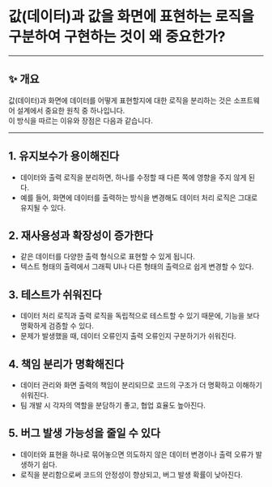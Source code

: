 # 값(데이터)과 값을 화면에 표현하는 로직을 구분하여 구현하는 것이 왜 중요한가?

---

## ✨ 개요

값(데이터)과 화면에 데이터를 어떻게 표현할지에 대한 로직을 분리하는 것은 소프트웨어 설계에서 중요한 원칙 중 하나입니다.  
이 방식을 따르는 이유와 장점은 다음과 같습니다.

---

## 1. **유지보수가 용이해진다**
- 데이터와 출력 로직을 분리하면, 하나를 수정할 때 다른 쪽에 영향을 주지 않게 된다.
- 예를 들어, 화면에 데이터를 출력하는 방식을 변경해도 데이터 처리 로직은 그대로 유지될 수 있다.

## 2. **재사용성과 확장성이 증가한다**
- 같은 데이터를 다양한 출력 형식으로 표현할 수 있게 됩니다.
- 텍스트 형태의 출력에서 그래픽 UI나 다른 형태의 출력으로 쉽게 변경할 수 있다.

## 3. **테스트가 쉬워진다**
- 데이터 처리 로직과 출력 로직을 독립적으로 테스트할 수 있기 때문에, 기능을 보다 명확하게 검증할 수 있다.
- 문제가 발생했을 때, 데이터 오류인지 출력 오류인지 구분하기가 쉬워진다.

## 4. **책임 분리가 명확해진다**
- 데이터 관리와 화면 출력의 책임이 분리되므로 코드의 구조가 더 명확하고 이해하기 쉬워진다.
- 팀 개발 시 각자의 역할을 분담하기 좋고, 협업 효율도 높아진다.

## 5. **버그 발생 가능성을 줄일 수 있다**
- 데이터와 표현을 하나로 묶어놓으면 의도하지 않은 데이터 변경이나 출력 오류가 발생하기 쉽다.
- 로직을 분리함으로써 코드의 안정성이 향상되고, 버그 발생 확률이 낮아진다.
